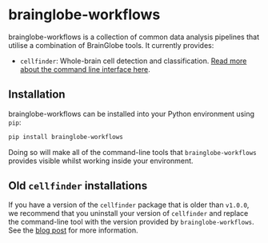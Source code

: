 # brainglobe-workflows

brainglobe-workflows is a collection of common data analysis pipelines that utilise a combination of BrainGlobe tools.
It currently provides:

- `cellfinder`: Whole-brain cell detection and classification. [Read more about the command line interface here](/documentation/cellfinder/user-guide/command-line/index.md).

## Installation

brainglobe-workflows can be installed into your Python environment using `pip`:

```bash
pip install brainglobe-workflows
```

Doing so will make all of the command-line tools that `brainglobe-workflows` provides visible whilst working inside your environment.

## Old `cellfinder` installations

If you have a version of the `cellfinder` package that is older than `v1.0.0`, we recommend that you uninstall your version of `cellfinder` and replace the command-line tool with the version provided by `brainglobe-workflows`.
See the [blog post](/blog/version1/cellfinder_migration_live.md) for more information.

